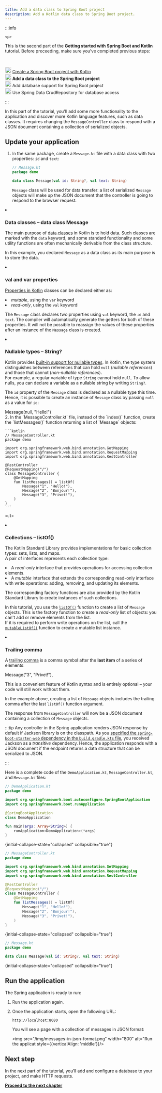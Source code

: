 ```yaml
---
title: Add a data class to Spring Boot project
description: Add a Kotlin data class to Spring Boot project.
---
```



:::info

    <p>
   This is the second part of the <strong>Getting started with Spring Boot and Kotlin</strong> tutorial. Before proceeding, make sure you've completed previous steps:
   </p><br/>
    <p>
   <img src="icon-1-done.svg" width="20" alt="First step"  'middle'}}/> <a href="jvm-create-project-with-spring-boot.md">Create a Spring Boot project with Kotlin</a><br/><img src="icon-2.svg" width="20" alt="Second step"  'middle'}}/> <strong>Add a data class to the Spring Boot project</strong><br/><img src="icon-3-todo.svg" width="20" alt="Third step"  'middle'}}/> Add database support for Spring Boot project<br/><img src="icon-4-todo.svg" width="20" alt="Fourth step"  'middle'}}/> Use Spring Data CrudRepository for database access
   </p>

:::

In this part of the tutorial, you'll add some more functionality to the application and discover more Kotlin language features, such as data classes.
It requires changing the `MessageController` class to respond with a JSON document containing a collection of serialized objects.

## Update your application

1. In the same package, create a `Message.kt` file with a data class with two properties: `id` and `text`:

    ```kotlin
    // Message.kt
    package demo
   
    data class Message(val id: String?, val text: String)
    ```

   `Message` class will be used for data transfer: a list of serialized `Message` objects will make up the JSON document that the controller is going to respond to the browser request.

   <ul>
  <li>
    <h3>Data classes – data class Message</h3>
    <div><p>
   The main purpose of <a href="data-classes.md">data classes</a> in Kotlin is to hold data. Such classes are marked with the <code>data</code> keyword, and some standard functionality and some utility functions are often mechanically derivable from the class structure.
   </p>
          <p>
   In this example, you declared <code>Message</code> as a data class as its main purpose is to store the data.
   </p></div>
  </li>
  <li>
    <h3>val and var properties</h3>
    <div><p>
   <a href="properties.md">Properties in Kotlin</a> classes can be declared either as:
   </p>
          <list>
             <li><i>mutable</i>, using the <code>var</code> keyword</li>
             <li><i>read-only</i>, using the <code>val</code> keyword</li>
          </list>
          <p>
   The <code>Message</code> class declares two properties using <code>val</code> keyword, the <code>id</code> and <code>text</code>.
          The compiler will automatically generate the getters for both of these properties.
          It will not be possible to reassign the values of these properties after an instance of the <code>Message</code> class is created.
   </p></div>
  </li>
  <li>
    <h3>Nullable types – String?</h3>
    <div><p>
   Kotlin provides <a href="null-safety.md#nullable-types-and-non-nullable-types">built-in support for nullable types</a>. In Kotlin, the type system distinguishes between references that can hold <code>null</code> (<i>nullable references</i>) and those that cannot (<i>non-nullable references</i>).<br/>
          For example, a regular variable of type <code>String</code> cannot hold <code>null</code>. To allow nulls, you can declare a variable as a nullable string by writing <code>String?</code>.
   </p>
          <p>
   The <code>id</code> property of the <code>Message</code> class is declared as a nullable type this time.
          Hence, it is possible to create an instance of <code>Message</code> class by passing <code>null</code> as a value for <code>id</code>:
   </p>
          <code-block lang="kotlin">
          Message(null, "Hello!")
          </code-block></div>
  </li>
</ul>
2. In the `MessageController.kt` file, instead of the `index()` function, create the `listMessages()` function returning a list of `Message` objects:

    ```kotlin
    // MessageController.kt
    package demo
   
    import org.springframework.web.bind.annotation.GetMapping
    import org.springframework.web.bind.annotation.RequestMapping
    import org.springframework.web.bind.annotation.RestController

    @RestController
    @RequestMapping("/")
    class MessageController {
        @GetMapping
        fun listMessages() = listOf(
            Message("1", "Hello!"),
            Message("2", "Bonjour!"),
            Message("3", "Privet!"),
        )
    }
    ```

    <ul>
  <li>
    <h3>Collections – listOf()</h3>
    <div><p>
   The Kotlin Standard Library provides implementations for basic collection types: sets, lists, and maps.<br/>
          A pair of interfaces represents each collection type:
   </p>
          <list>
              <li>A <i>read-only</i> interface that provides operations for accessing collection elements.</li>
              <li>A <i>mutable</i> interface that extends the corresponding read-only interface with write operations: adding, removing, and updating its elements.</li>
          </list>
          <p>
   The corresponding factory functions are also provided by the Kotlin Standard Library to create instances of such collections.
   </p>
          <p>
   In this tutorial, you use the <a href="https://kotlinlang.org/api/latest/jvm/stdlib/kotlin.collections/list-of.html"><code>listOf()</code></a> function to create a list of <code>Message</code> objects.
          This is the factory function to create a <i>read-only</i> list of objects: you can't add or remove elements from the list.<br/>
          If it is required to perform write operations on the list, call the <a href="https://kotlinlang.org/api/latest/jvm/stdlib/kotlin.collections/mutable-list-of.html"><code>mutableListOf()</code></a> function to create a mutable list instance.
   </p></div>
  </li>
  <li>
    <h3>Trailing comma</h3>
    <div><p>
   A <a href="coding-conventions.md#trailing-commas">trailing comma</a> is a comma symbol after the <b>last item</b> of a series of elements:
   </p>
            <code-block lang="kotlin">
            Message("3", "Privet!"),
            </code-block>
          <p>
   This is a convenient feature of Kotlin syntax and is entirely optional – your code will still work without them.
   </p>
          <p>
   In the example above, creating a list of <code>Message</code> objects includes the trailing comma after the last <code>listOf()</code> function argument.
   </p></div>
  </li>
</ul>

The response from `MessageController` will now be a JSON document containing a collection of `Message` objects.

:::tip
Any controller in the Spring application renders JSON response by default if Jackson library is on the classpath.
As you [specified the `spring-boot-starter-web` dependency in the `build.gradle.kts` file](jvm-create-project-with-spring-boot.md#explore-the-project-gradle-build-file), you received Jackson as a _transitive_ dependency.
Hence, the application responds with a JSON document if the endpoint returns a data structure that can be serialized to JSON.

:::


Here is a complete code of the `DemoApplication.kt`, `MessageController.kt`, and `Message.kt` files:

```kotlin
// DemoApplication.kt
package demo

import org.springframework.boot.autoconfigure.SpringBootApplication
import org.springframework.boot.runApplication

@SpringBootApplication
class DemoApplication

fun main(args: Array<String>) {
    runApplication<DemoApplication>(*args)
}
```
{initial-collapse-state="collapsed" collapsible="true"}

```kotlin
// MessageController.kt
package demo

import org.springframework.web.bind.annotation.GetMapping
import org.springframework.web.bind.annotation.RequestMapping
import org.springframework.web.bind.annotation.RestController

@RestController
@RequestMapping("/")
class MessageController {
    @GetMapping
    fun listMessages() = listOf(
        Message("1", "Hello!"),
        Message("2", "Bonjour!"),
        Message("3", "Privet!"),
    )
}
```
{initial-collapse-state="collapsed" collapsible="true"}

```kotlin
// Message.kt
package demo

data class Message(val id: String?, val text: String)
```
{initial-collapse-state="collapsed" collapsible="true"}

## Run the application

The Spring application is ready to run:

1. Run the application again.

2. Once the application starts, open the following URL:

    ```text
    http://localhost:8080
    ```

    You will see a page with a collection of messages in JSON format:

    <img src="/img/messages-in-json-format.png" width="800" alt="Run the applicat  style={{verticalAlign: 'middle'}}/>

## Next step

In the next part of the tutorial, you'll add and configure a database to your project, and make HTTP requests.

**[Proceed to the next chapter](jvm-spring-boot-add-db-support.md)**
